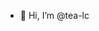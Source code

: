 - 👋 Hi, I’m @tea-lc

<!---
tea-lc/tea-lc is a ✨ special ✨ repository because its `README.md` (this file) appears on your GitHub profile.
You can click the Preview link to take a look at your changes.
--->
